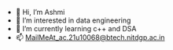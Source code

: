 - 👋 Hi, I’m Ashmi
- 👀 I’m interested in data engineering
- 🌱 I’m currently learning c++ and DSA
- 📫 MailMeAt_ac.21u10068@btech.nitdgp.ac.in

<!---
Aca-ashmi/Aca-ashmi is a ✨ special ✨ repository because its `README.md` (this file) appears on your GitHub profile.
You can click the Preview link to take a look at your changes.
--->
